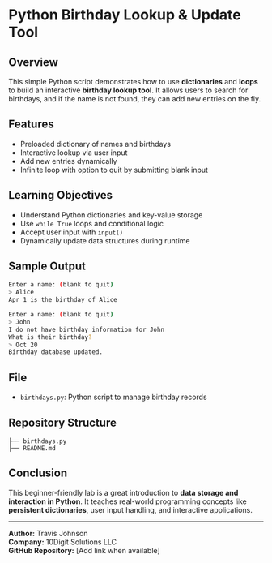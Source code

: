 # Python Birthday Lookup & Update Tool

## Overview
This simple Python script demonstrates how to use **dictionaries** and **loops** to build an interactive **birthday lookup tool**. It allows users to search for birthdays, and if the name is not found, they can add new entries on the fly.

## Features
- Preloaded dictionary of names and birthdays
- Interactive lookup via user input
- Add new entries dynamically
- Infinite loop with option to quit by submitting blank input

## Learning Objectives
- Understand Python dictionaries and key-value storage
- Use `while True` loops and conditional logic
- Accept user input with `input()`
- Dynamically update data structures during runtime

## Sample Output
```bash
Enter a name: (blank to quit)
> Alice
Apr 1 is the birthday of Alice

Enter a name: (blank to quit)
> John
I do not have birthday information for John
What is their birthday?
> Oct 20
Birthday database updated.
```

## File
- `birthdays.py`: Python script to manage birthday records

## Repository Structure
```
├── birthdays.py
├── README.md
```

## Conclusion
This beginner-friendly lab is a great introduction to **data storage and interaction in Python**. It teaches real-world programming concepts like **persistent dictionaries**, user input handling, and interactive applications.

---
**Author:** Travis Johnson  
**Company:** 10Digit Solutions LLC  
**GitHub Repository:** [Add link when available]
